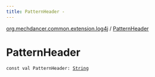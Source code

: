 ```yaml
---
title: PatternHeader - 
---
```


[org.mechdancer.common.extension.log4j](index.html) / [PatternHeader](./-pattern-header.html)

# PatternHeader

`const val PatternHeader: `[`String`](https://kotlinlang.org/api/latest/jvm/stdlib/kotlin/-string/index.html)
